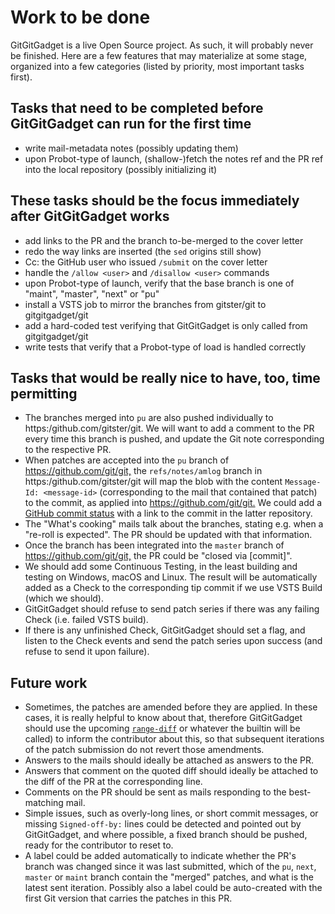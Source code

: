 # Work to be done

GitGitGadget is a live Open Source project. As such, it will probably never be
finished. Here are a few features that may materialize at some stage, organized
into a few categories (listed by priority, most important tasks first).

## Tasks that need to be completed before GitGitGadget can run for the first time

- write mail-metadata notes (possibly updating them)
- upon Probot-type of launch, (shallow-)fetch the notes ref and the PR ref into
  the local repository (possibly initializing it)

## These tasks should be the focus immediately after GitGitGadget works

- add links to the PR and the branch to-be-merged to the cover letter
- redo the way links are inserted (the `sed` origins still show)
- Cc: the GitHub user who issued `/submit` on the cover letter
- handle the `/allow <user>` and `/disallow <user>` commands
- upon Probot-type of launch, verify that the base branch is one of "maint", "master", "next" or "pu"
- install a VSTS job to mirror the branches from gitster/git to gitgitgadget/git
- add a hard-coded test verifying that GitGitGadget is only called from
  gitgitgadget/git
- write tests that verify that a Probot-type of load is handled correctly

## Tasks that would be really nice to have, too, time permitting

- The branches merged into `pu` are also pushed individually to
  https:/github.com/gitster/git. We will want to add a comment to the PR every
  time this branch is pushed, and update the Git note corresponding to the
  respective PR.
- When patches are accepted into the `pu` branch of
  <https://github.com/git/git,> the `refs/notes/amlog` branch in
  https:/github.com/gitster/git will map the blob with the content `Message-Id:
  <message-id>` (corresponding to the mail that contained that patch) to the
  commit, as applied into <https://github.com/git/git.> We could add a [GitHub
  commit status](https://developer.github.com/v3/repos/statuses/) with a link to
  the commit in the latter repository.
- The "What's cooking" mails talk about the branches, stating e.g. when a
  "re-roll is expected". The PR should be updated with that information.
- Once the branch has been integrated into the `master` branch of
  <https://github.com/git/git,> the PR could be "closed via [commit]".
- We should add some Continuous Testing, in the least building and testing on
  Windows, macOS and Linux. The result will be automatically added as a Check to
  the corresponding tip commit if we use VSTS Build (which we should).
- GitGitGadget should refuse to send patch series if there was any failing Check
  (i.e. failed VSTS build).
- If there is any unfinished Check, GitGitGadget should set a flag, and listen
  to the Check events and send the patch series upon success (and refuse to send
  it upon failure).

## Future work

- Sometimes, the patches are amended before they are applied. In these cases, it
  is really helpful to know about that, therefore GitGitGadget should use
  the upcoming
  [`range-diff`](https://public-inbox.org/git/cover.1525361419.git.johannes.schindelin@gmx.de/)
  or whatever the builtin will be called) to inform the contributor about this,
  so that subsequent iterations of the patch submission do not revert those
  amendments.
- Answers to the mails should ideally be attached as answers to the PR.
- Answers that comment on the quoted diff should ideally be attached to the diff
  of the PR at the corresponding line.
- Comments on the PR should be sent as mails responding to the best-matching
  mail.
- Simple issues, such as overly-long lines, or short commit messages, or missing
  `Signed-off-by:` lines could be detected and pointed out by GitGitGadget, and
  where possible, a fixed branch should be pushed, ready for the contributor to
  reset to.
- A label could be added automatically to indicate whether the PR's branch
  was changed since it was last submitted, which of the `pu`, `next`,
  `master` or `maint` branch contain the "merged" patches, and what is the
  latest sent iteration. Possibly also a label could be auto-created with the
  first Git version that carries the patches in this PR.
